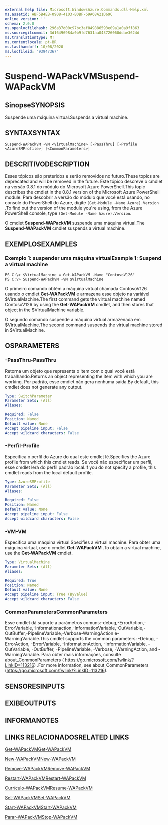 ```yaml
---
external help file: Microsoft.WindowsAzure.Commands.dll-Help.xml
ms.assetid: ABF5B4EB-0908-4103-B0BF-69A68A21D69C
online version: ''
schema: 2.0.0
ms.openlocfilehash: 296a37d00c97bc3af849886593e09a1a0a9ff863
ms.sourcegitcommit: 3d16496984a0b9fd7631aa043726060ddae3624d
ms.translationtype: MT
ms.contentlocale: pt-BR
ms.lasthandoff: 10/08/2020
ms.locfileid: "93947367"
---
```

# <span data-ttu-id="23144-101">Suspend-WAPackVM</span><span class="sxs-lookup"><span data-stu-id="23144-101">Suspend-WAPackVM</span></span>

## <span data-ttu-id="23144-102">Sinopse</span><span class="sxs-lookup"><span data-stu-id="23144-102">SYNOPSIS</span></span>
<span data-ttu-id="23144-103">Suspende uma máquina virtual.</span><span class="sxs-lookup"><span data-stu-id="23144-103">Suspends a virtual machine.</span></span>

## <span data-ttu-id="23144-104">SYNTAX</span><span class="sxs-lookup"><span data-stu-id="23144-104">SYNTAX</span></span>

```
Suspend-WAPackVM -VM <VirtualMachine> [-PassThru] [-Profile <AzureSMProfile>] [<CommonParameters>]
```

## <span data-ttu-id="23144-105">DESCRITIVO</span><span class="sxs-lookup"><span data-stu-id="23144-105">DESCRIPTION</span></span>
<span data-ttu-id="23144-106">Esses tópicos são preteridos e serão removidos no futuro.</span><span class="sxs-lookup"><span data-stu-id="23144-106">These topics are deprecated and will be removed in the future.</span></span>
<span data-ttu-id="23144-107">Este tópico descreve o cmdlet na versão 0.8.1 do módulo do Microsoft Azure PowerShell.</span><span class="sxs-lookup"><span data-stu-id="23144-107">This topic describes the cmdlet in the 0.8.1 version of the Microsoft Azure PowerShell module.</span></span>
<span data-ttu-id="23144-108">Para descobrir a versão do módulo que você está usando, no console do PowerShell do Azure, digite `(Get-Module -Name Azure).Version` .</span><span class="sxs-lookup"><span data-stu-id="23144-108">To find out the version of the module you're using, from the Azure PowerShell console, type `(Get-Module -Name Azure).Version`.</span></span>

<span data-ttu-id="23144-109">O cmdlet **Suspend-WAPackVM** suspende uma máquina virtual.</span><span class="sxs-lookup"><span data-stu-id="23144-109">The **Suspend-WAPackVM** cmdlet suspends a virtual machine.</span></span>

## <span data-ttu-id="23144-110">EXEMPLOS</span><span class="sxs-lookup"><span data-stu-id="23144-110">EXAMPLES</span></span>

### <span data-ttu-id="23144-111">Exemplo 1: suspender uma máquina virtual</span><span class="sxs-lookup"><span data-stu-id="23144-111">Example 1: Suspend a virtual machine</span></span>
```
PS C:\> $VirtualMachine = Get-WAPackVM -Name "ContosoV126"
PS C:\> Suspend-WAPackVM -VM $VirtualMachine
```

<span data-ttu-id="23144-112">O primeiro comando obtém a máquina virtual chamada ContosoV126 usando o cmdlet **Get-WAPackVM** e armazena esse objeto na variável $VirtualMachine.</span><span class="sxs-lookup"><span data-stu-id="23144-112">The first command gets the virtual machine named ContosoV126 by using the **Get-WAPackVM** cmdlet, and then stores that object in the $VirtualMachine variable.</span></span>

<span data-ttu-id="23144-113">O segundo comando suspende a máquina virtual armazenada em $VirtualMachine.</span><span class="sxs-lookup"><span data-stu-id="23144-113">The second command suspends the virtual machine stored in $VirtualMachine.</span></span>

## <span data-ttu-id="23144-114">OS</span><span class="sxs-lookup"><span data-stu-id="23144-114">PARAMETERS</span></span>

### <span data-ttu-id="23144-115">-PassThru</span><span class="sxs-lookup"><span data-stu-id="23144-115">-PassThru</span></span>
<span data-ttu-id="23144-116">Retorna um objeto que representa o item com o qual você está trabalhando.</span><span class="sxs-lookup"><span data-stu-id="23144-116">Returns an object representing the item with which you are working.</span></span>
<span data-ttu-id="23144-117">Por padrão, esse cmdlet não gera nenhuma saída.</span><span class="sxs-lookup"><span data-stu-id="23144-117">By default, this cmdlet does not generate any output.</span></span>

```yaml
Type: SwitchParameter
Parameter Sets: (All)
Aliases:

Required: False
Position: Named
Default value: None
Accept pipeline input: False
Accept wildcard characters: False
```

### <span data-ttu-id="23144-118">-Perfil</span><span class="sxs-lookup"><span data-stu-id="23144-118">-Profile</span></span>
<span data-ttu-id="23144-119">Especifica o perfil do Azure do qual este cmdlet lê.</span><span class="sxs-lookup"><span data-stu-id="23144-119">Specifies the Azure profile from which this cmdlet reads.</span></span>
<span data-ttu-id="23144-120">Se você não especificar um perfil, esse cmdlet lerá do perfil padrão local.</span><span class="sxs-lookup"><span data-stu-id="23144-120">If you do not specify a profile, this cmdlet reads from the local default profile.</span></span>

```yaml
Type: AzureSMProfile
Parameter Sets: (All)
Aliases:

Required: False
Position: Named
Default value: None
Accept pipeline input: False
Accept wildcard characters: False
```

### <span data-ttu-id="23144-121">-VM</span><span class="sxs-lookup"><span data-stu-id="23144-121">-VM</span></span>
<span data-ttu-id="23144-122">Especifica uma máquina virtual.</span><span class="sxs-lookup"><span data-stu-id="23144-122">Specifies a virtual machine.</span></span>
<span data-ttu-id="23144-123">Para obter uma máquina virtual, use o cmdlet **Get-WAPackVM** .</span><span class="sxs-lookup"><span data-stu-id="23144-123">To obtain a virtual machine, use the **Get-WAPackVM** cmdlet.</span></span>

```yaml
Type: VirtualMachine
Parameter Sets: (All)
Aliases:

Required: True
Position: Named
Default value: None
Accept pipeline input: True (ByValue)
Accept wildcard characters: False
```

### <span data-ttu-id="23144-124">CommonParameters</span><span class="sxs-lookup"><span data-stu-id="23144-124">CommonParameters</span></span>
<span data-ttu-id="23144-125">Esse cmdlet dá suporte a parâmetros comuns:-debug,-ErrorAction,-ErrorVariable,-Informationaction,-InformationVariable,-OutVariable,-OutBuffer,-PipelineVariable,-Verbose-WarningAction e-WarningVariable.</span><span class="sxs-lookup"><span data-stu-id="23144-125">This cmdlet supports the common parameters: -Debug, -ErrorAction, -ErrorVariable, -InformationAction, -InformationVariable, -OutVariable, -OutBuffer, -PipelineVariable, -Verbose, -WarningAction, and -WarningVariable.</span></span> <span data-ttu-id="23144-126">Para obter mais informações, consulte about_CommonParameters ( https://go.microsoft.com/fwlink/?LinkID=113216) .</span><span class="sxs-lookup"><span data-stu-id="23144-126">For more information, see about_CommonParameters (https://go.microsoft.com/fwlink/?LinkID=113216).</span></span>

## <span data-ttu-id="23144-127">SENSORES</span><span class="sxs-lookup"><span data-stu-id="23144-127">INPUTS</span></span>

## <span data-ttu-id="23144-128">EXIBE</span><span class="sxs-lookup"><span data-stu-id="23144-128">OUTPUTS</span></span>

## <span data-ttu-id="23144-129">INFORMA</span><span class="sxs-lookup"><span data-stu-id="23144-129">NOTES</span></span>

## <span data-ttu-id="23144-130">LINKS RELACIONADOS</span><span class="sxs-lookup"><span data-stu-id="23144-130">RELATED LINKS</span></span>

[<span data-ttu-id="23144-131">Get-WAPackVM</span><span class="sxs-lookup"><span data-stu-id="23144-131">Get-WAPackVM</span></span>](./Get-WAPackVM.md)

[<span data-ttu-id="23144-132">New-WAPackVM</span><span class="sxs-lookup"><span data-stu-id="23144-132">New-WAPackVM</span></span>](./New-WAPackVM.md)

[<span data-ttu-id="23144-133">Remove-WAPackVM</span><span class="sxs-lookup"><span data-stu-id="23144-133">Remove-WAPackVM</span></span>](./Remove-WAPackVM.md)

[<span data-ttu-id="23144-134">Restart-WAPackVM</span><span class="sxs-lookup"><span data-stu-id="23144-134">Restart-WAPackVM</span></span>](./Restart-WAPackVM.md)

[<span data-ttu-id="23144-135">Currículo-WAPackVM</span><span class="sxs-lookup"><span data-stu-id="23144-135">Resume-WAPackVM</span></span>](./Resume-WAPackVM.md)

[<span data-ttu-id="23144-136">Set-WAPackVM</span><span class="sxs-lookup"><span data-stu-id="23144-136">Set-WAPackVM</span></span>](./Set-WAPackVM.md)

[<span data-ttu-id="23144-137">Start-WAPackVM</span><span class="sxs-lookup"><span data-stu-id="23144-137">Start-WAPackVM</span></span>](./Start-WAPackVM.md)

[<span data-ttu-id="23144-138">Parar-WAPackVM</span><span class="sxs-lookup"><span data-stu-id="23144-138">Stop-WAPackVM</span></span>](./Stop-WAPackVM.md)


